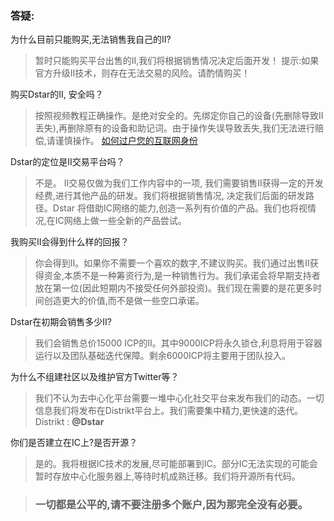 

### 答疑:



为什么目前只能购买,无法销售我自己的II?

> 暂时只能购买平台出售的II,我们将根据销售情况决定后面开发！
> 提示:如果官方升级II技术，则存在无法交易的风险。请酌情购买！



购买Dstar的II, 安全吗？

> 按照视频教程正确操作。是绝对安全的。先绑定你自己的设备(先删除导致II丢失),再删除原有的设备和助记词。由于操作失误导致丢失,我们无法进行赔偿,请谨慎操作。 [如何过户您的互联网身份](https://support.dstar.app/#/zh-cn/IITransfer)



Dstar的定位是II交易平台吗？

> 不是。 II交易仅做为我们工作内容中的一项, 我们需要销售II获得一定的开发经费,进行其他产品的研发。我们将根据销售情况, 决定我们后面的研发路径。Dstar 将借助IC网络的能力,创造一系列有价值的产品。我们也将视情况,在IC网络上做一些全新的产品尝试。



我购买II会得到什么样的回报？

> 你会得到II。如果你不需要一个喜欢的数字,不建议购买。我们通过出售II获得资金,本质不是一种筹资行为,是一种销售行为。我们承诺会将早期支持者放在第一位(因此短期内不接受任何外部投资)。我们现在需要的是花更多时间创造更大的价值,而不是做一些空口承诺。



Dstar在初期会销售多少II?

> 我们会销售总价15000 ICP的II。其中9000ICP将永久锁仓,利息将用于容器运行以及团队基础迭代保障。剩余6000ICP将主要用于团队投入。



为什么不组建社区以及维护官方Twitter等？

> 我们不认为去中心化平台需要一堆中心化社交平台来发布我们的动态。一切信息我们将发布在Distrikt平台上。我们需要集中精力,更快速的迭代。
> Distrikt  :  **@Dstar**



你们是否建立在IC上?是否开源？

> 是的。我将根据IC技术的发展,尽可能部署到IC。部分IC无法实现的可能会暂时存放中心化服务器上,等待时机成熟迁移。我们将开源所有代码。


>### 一切都是公平的,请不要注册多个账户,因为那完全没有必要。










